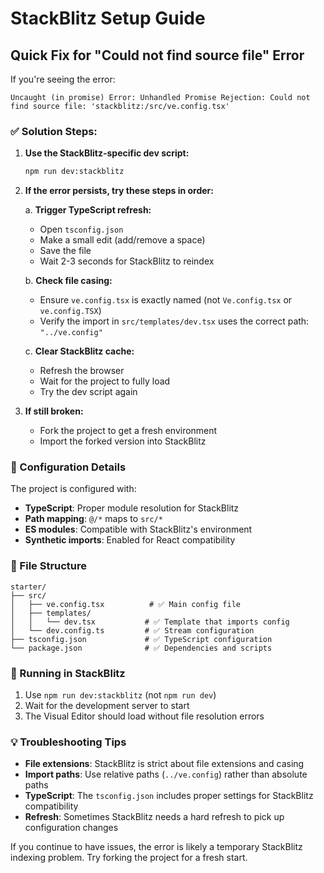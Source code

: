 # StackBlitz Setup Guide

## Quick Fix for "Could not find source file" Error

If you're seeing the error:

```
Uncaught (in promise) Error: Unhandled Promise Rejection: Could not find source file: 'stackblitz:/src/ve.config.tsx'
```

### ✅ Solution Steps:

1. **Use the StackBlitz-specific dev script:**

   ```bash
   npm run dev:stackblitz
   ```

2. **If the error persists, try these steps in order:**

   a. **Trigger TypeScript refresh:**
   - Open `tsconfig.json`
   - Make a small edit (add/remove a space)
   - Save the file
   - Wait 2-3 seconds for StackBlitz to reindex

   b. **Check file casing:**
   - Ensure `ve.config.tsx` is exactly named (not `Ve.config.tsx` or `ve.config.TSX`)
   - Verify the import in `src/templates/dev.tsx` uses the correct path: `"../ve.config"`

   c. **Clear StackBlitz cache:**
   - Refresh the browser
   - Wait for the project to fully load
   - Try the dev script again

3. **If still broken:**
   - Fork the project to get a fresh environment
   - Import the forked version into StackBlitz

### 🔧 Configuration Details

The project is configured with:

- **TypeScript**: Proper module resolution for StackBlitz
- **Path mapping**: `@/*` maps to `src/*`
- **ES modules**: Compatible with StackBlitz's environment
- **Synthetic imports**: Enabled for React compatibility

### 📁 File Structure

```
starter/
├── src/
│   ├── ve.config.tsx          # ✅ Main config file
│   ├── templates/
│   │   └── dev.tsx           # ✅ Template that imports config
│   └── dev.config.ts         # ✅ Stream configuration
├── tsconfig.json             # ✅ TypeScript configuration
└── package.json              # ✅ Dependencies and scripts
```

### 🚀 Running in StackBlitz

1. Use `npm run dev:stackblitz` (not `npm run dev`)
2. Wait for the development server to start
3. The Visual Editor should load without file resolution errors

### 💡 Troubleshooting Tips

- **File extensions**: StackBlitz is strict about file extensions and casing
- **Import paths**: Use relative paths (`../ve.config`) rather than absolute paths
- **TypeScript**: The `tsconfig.json` includes proper settings for StackBlitz compatibility
- **Refresh**: Sometimes StackBlitz needs a hard refresh to pick up configuration changes

If you continue to have issues, the error is likely a temporary StackBlitz indexing problem. Try forking the project for a fresh start.
